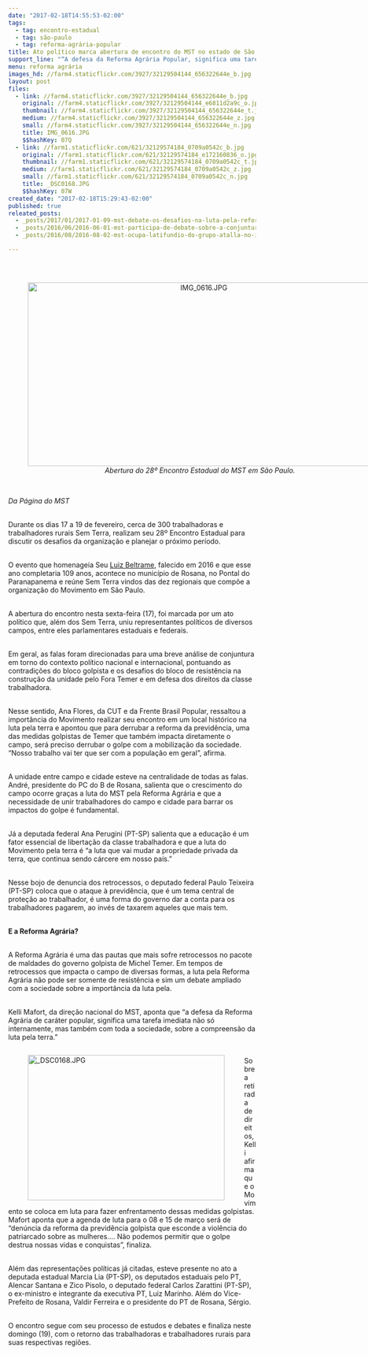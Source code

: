 ```yaml
---
date: "2017-02-18T14:55:53-02:00"
tags:
  - tag: encontro-estadual
  - tag: são-paulo
  - tag: reforma-agrária-popular
title: Ato político marca abertura de encontro do MST no estado de São Paulo
support_line: "“A defesa da Reforma Agrária Popular, significa uma tarefa imediata não só internamente, mas também com toda a sociedade, sobre a compreensão da luta pela terra.”"
menu: reforma agrária
images_hd: //farm4.staticflickr.com/3927/32129504144_656322644e_b.jpg
layout: post
files:
  - link: //farm4.staticflickr.com/3927/32129504144_656322644e_b.jpg
    original: //farm4.staticflickr.com/3927/32129504144_e6811d2a9c_o.jpg
    thumbnail: //farm4.staticflickr.com/3927/32129504144_656322644e_t.jpg
    medium: //farm4.staticflickr.com/3927/32129504144_656322644e_z.jpg
    small: //farm4.staticflickr.com/3927/32129504144_656322644e_n.jpg
    title: IMG_0616.JPG
    $$hashKey: 07Q
  - link: //farm1.staticflickr.com/621/32129574184_0709a0542c_b.jpg
    original: //farm1.staticflickr.com/621/32129574184_e172160836_o.jpg
    thumbnail: //farm1.staticflickr.com/621/32129574184_0709a0542c_t.jpg
    medium: //farm1.staticflickr.com/621/32129574184_0709a0542c_z.jpg
    small: //farm1.staticflickr.com/621/32129574184_0709a0542c_n.jpg
    title: _DSC0168.JPG
    $$hashKey: 07W
created_date: "2017-02-18T15:29:43-02:00"
published: true
releated_posts:
  - _posts/2017/01/2017-01-09-mst-debate-os-desafios-na-luta-pela-reforma-agraria-popular-em-alagoas.md
  - _posts/2016/06/2016-06-01-mst-participa-de-debate-sobre-a-conjuntura-com-a-frente-brasil-popular-em-sao-paulo.md
  - _posts/2016/08/2016-08-02-mst-ocupa-latifundio-do-grupo-atalla-no-interior-de-sao-paulo.md

---
```

<p>&nbsp;</p>

<div style="text-align:center">
<figure class="image" style="display:inline-block"><img alt="IMG_0616.JPG" height="373" src="//farm4.staticflickr.com/3927/32129504144_656322644e_b.jpg" width="700" />
<figcaption><em>Abertura do 28&ordm; Encontro Estadual do MST em S&atilde;o Paulo.</em></figcaption>
</figure>
</div>

<p><br />
<em>Da P&aacute;gina do MST</em></p>

<p><br />
Durante os dias 17 a 19 de fevereiro, cerca de 300 trabalhadoras e trabalhadores rurais Sem Terra, realizam seu 28&ordm; Encontro Estadual para discutir os desafios da organiza&ccedil;&atilde;o e planejar o pr&oacute;ximo per&iacute;odo.&nbsp;</p>

<p><br />
O evento que homenageia Seu <a href="http://www.mst.org.br/2016/07/27/107-anos-de-luta-e-poesia-nossa-homenagem-a-seu-luiz-beltrame.html">Luiz Beltrame</a>, falecido em 2016 e que esse ano completaria 109 anos, acontece no munic&iacute;pio de Rosana, no Pontal do Paranapanema e re&uacute;ne Sem Terra vindos das dez regionais que comp&otilde;e a organiza&ccedil;&atilde;o do Movimento em S&atilde;o Paulo.&nbsp;</p>

<p><br />
A abertura do encontro nesta sexta-feira (17), foi marcada por um ato pol&iacute;tico que, al&eacute;m dos Sem Terra, uniu representantes pol&iacute;ticos de diversos campos, entre eles parlamentares estaduais e federais.&nbsp;</p>

<p><br />
Em geral, as falas foram direcionadas para uma breve an&aacute;lise de conjuntura em torno do contexto pol&iacute;tico nacional e internacional, pontuando as contradi&ccedil;&otilde;es do bloco golpista e os desafios do bloco de resist&ecirc;ncia na constru&ccedil;&atilde;o da unidade pelo Fora Temer e em defesa dos direitos da classe trabalhadora.&nbsp;</p>

<p><br />
Nesse sentido, Ana Flores, da CUT e da Frente Brasil Popular, ressaltou a import&acirc;ncia do Movimento realizar seu encontro em um local hist&oacute;rico na luta pela terra e apontou que para derrubar a reforma da previd&ecirc;ncia, uma das medidas golpistas de Temer que tamb&eacute;m impacta diretamente o campo, ser&aacute; preciso derrubar o golpe com a mobiliza&ccedil;&atilde;o da sociedade. &ldquo;Nosso trabalho vai ter que ser com a popula&ccedil;&atilde;o em geral&rdquo;, afirma.&nbsp;</p>

<p><br />
A unidade entre campo e cidade esteve na centralidade de todas as falas. Andr&eacute;, presidente do PC do B de Rosana, salienta que o crescimento do campo ocorre gra&ccedil;as a luta do MST pela Reforma Agr&aacute;ria e que a necessidade de unir trabalhadores do campo e cidade para barrar os impactos do golpe &eacute; fundamental.&nbsp;</p>

<p><br />
J&aacute; a deputada federal Ana Perugini (PT-SP) salienta que a educa&ccedil;&atilde;o &eacute; um fator essencial de liberta&ccedil;&atilde;o da classe trabalhadora e que a luta do Movimento pela terra &eacute; &ldquo;a luta que vai mudar a propriedade privada da terra, que continua sendo c&aacute;rcere em nosso pa&iacute;s.&rdquo;</p>

<p><br />
Nesse bojo de denuncia dos retrocessos, o deputado federal Paulo Teixeira (PT-SP) coloca que o ataque &agrave; previd&ecirc;ncia, que &eacute; um tema central de prote&ccedil;&atilde;o ao trabalhador, &eacute; uma forma do governo dar a conta para os trabalhadores pagarem, ao inv&eacute;s de taxarem aqueles que mais tem.&nbsp;</p>

<p><br />
<strong>E a Reforma Agr&aacute;ria?</strong></p>

<p><br />
A Reforma Agr&aacute;ria &eacute; uma das pautas que mais sofre retrocessos no pacote de maldades do governo golpista de Michel Temer. Em tempos de retrocessos que impacta o campo de diversas formas, a luta pela Reforma Agr&aacute;ria n&atilde;o pode ser somente de resist&ecirc;ncia e sim um debate ampliado com a sociedade sobre a import&acirc;ncia da luta pela.&nbsp;</p>

<p><br />
Kelli Mafort, da dire&ccedil;&atilde;o nacional do MST, aponta que &ldquo;a defesa da Reforma Agr&aacute;ria de car&aacute;ter popular, significa uma tarefa imediata n&atilde;o s&oacute; internamente, mas tamb&eacute;m com toda a sociedade, sobre a compreens&atilde;o da luta pela terra.&rdquo;</p>

<figure class="image" style="float:left"><img alt="_DSC0168.JPG" height="295" src="//farm1.staticflickr.com/621/32129574184_0709a0542c_b.jpg" width="400" />
<figcaption></figcaption>
</figure>

<p><br />
Sobre a retirada de direitos, Kelli afirma que o Movimento se coloca em luta para fazer enfrentamento dessas medidas golpistas. Mafort aponta que a agenda de luta para o 08 e 15 de mar&ccedil;o ser&aacute; de &ldquo;den&uacute;ncia da reforma da previd&ecirc;ncia golpista que esconde a viol&ecirc;ncia do patriarcado sobre as mulheres.... N&atilde;o podemos permitir que o golpe destrua nossas vidas e conquistas&rdquo;, finaliza.&nbsp;</p>

<p><br />
Al&eacute;m das representa&ccedil;&otilde;es pol&iacute;ticas j&aacute; citadas, esteve presente no ato a deputada estadual Marcia Lia (PT-SP), os deputados estaduais pelo PT, Alencar Santana e Zico Pisolo, o deputado federal Carlos Zarattini (PT-SP), o ex-ministro e integrante da executiva PT, Luiz Marinho. Al&eacute;m do Vice-Prefeito de Rosana, Valdir Ferreira e o presidente do PT&nbsp;de Rosana, S&eacute;rgio.</p>

<p><br />
O encontro segue com seu processo de estudos e debates e finaliza neste domingo (19), com o retorno das trabalhadoras e trabalhadores rurais para suas respectivas regi&otilde;es.&nbsp;</p>
